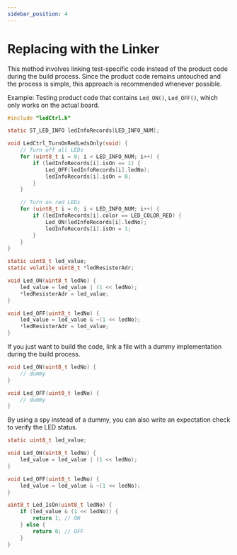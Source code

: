 ```yaml
---
sidebar_position: 4
---
```


# Replacing with the Linker

This method involves linking test-specific code instead of the product code during the build process. Since the product code remains untouched and the process is simple, this approach is recommended whenever possible.

Example: Testing product code that contains `Led_ON()`, `Led_OFF()`, which only works on the actual board.

```c title="Product Code ledCtrl.c"
#include "ledCtrl.h"

static ST_LED_INFO ledInfoRecords[LED_INFO_NUM];

void LedCtrl_TurnOnRedLedsOnly(void) {
    // Turn off all LEDs
    for (uint8_t i = 0; i < LED_INFO_NUM; i++) {
        if (ledInfoRecords[i].isOn == 1) {
            Led_OFF(ledInfoRecords[i].ledNo);
            ledInfoRecords[i].isOn = 0;
        }
    }

    // Turn on red LEDs
    for (uint8_t i = 0; i < LED_INFO_NUM; i++) {
        if (ledInfoRecords[i].color == LED_COLOR_RED) {
            Led_ON(ledInfoRecords[i].ledNo);
            ledInfoRecords[i].isOn = 1;
        }
    }
}
```

```c title="Product Code led.c"
static uint8_t led_value;
static volatile uint8_t *ledResisterAdr;

void Led_ON(uint8_t ledNo) {
    led_value = led_value | (1 << ledNo);
    *ledResisterAdr = led_value;
}

void Led_OFF(uint8_t ledNo) {
    led_value = led_value & ~(1 << ledNo);
    *ledResisterAdr = led_value;
}
```

If you just want to build the code, link a file with a dummy implementation during the build process.

```c title="Test Double(dummy) led.c"
void Led_ON(uint8_t ledNo) {
    // dummy
}

void Led_OFF(uint8_t ledNo) {
    // dummy
}
```

By using a spy instead of a dummy, you can also write an expectation check to verify the LED status.

```c title="test Double(spy) led.c"
static uint8_t led_value;

void Led_ON(uint8_t ledNo) {
    led_value = led_value | (1 << ledNo);
}

void Led_OFF(uint8_t ledNo) {
    led_value = led_value & ~(1 << ledNo);
}

uint8_t Led_IsOn(uint8_t ledNo) {
    if (led_value & (1 << ledNo)) {
        return 1; // ON
    } else {
        return 0; // OFF
    }
}
```
